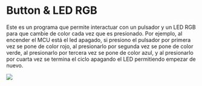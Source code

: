 # Button & LED RGB

Este es un programa que permite interactuar con un pulsador y un LED RGB para que cambie de color cada vez que es presionado. Por ejemplo, al encender el MCU está el led apagado, si presiono el pulsador por primera vez se pone de color rojo, al presionarlo por segunda vez se pone de color verde, al presionarlo por tercera vez se pone de color azul, y al presionarlo por cuarta vez se termina el ciclo apagando el LED permitiendo empezar de nuevo.

![](https://github.com/nstrappazzonc/CH552/blob/main/src/button_led_rgb/schematic.png?raw=true)
